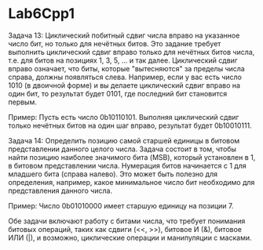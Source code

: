 # Lab6Cpp1

Задача 13: Циклический побитный сдвиг числа вправо на указанное число бит, но только для нечётных битов.
Это задание требует выполнить циклический сдвиг вправо только для нечётных битов числа, т.е. для битов на позициях 1, 3, 5, ... и так далее. Циклический сдвиг вправо означает, что биты, которые "вытесняются" за пределы числа справа, должны появляться слева. Например, если у вас есть число 1010 (в двоичной форме) и вы делаете циклический сдвиг вправо на один бит, то результат будет 0101, где последний бит становится первым.

Пример:
Пусть есть число 0b10110101. Выполняя циклический сдвиг только нечётных битов на один шаг вправо, результат будет 0b10010111.

Задача 14: Определить позицию самой старшей единицы в битовом представлении данного целого числа.
Задача состоит в том, чтобы найти позицию наиболее значимого бита (MSB), который установлен в 1, в битовом представлении числа. Нумерация битов начинается с 1 для младшего бита (справа налево). Это может быть полезно для определения, например, какое минимальное число бит необходимо для представления данного числа.

Пример:
Число 0b01010000 имеет старшую единицу на позиции 7.

Обе задачи включают работу с битами числа, что требует понимания битовых операций, таких как сдвиги (<<, >>), битовое И (&), битовое ИЛИ (|), и возможно, циклические операции и манипуляции с масками.